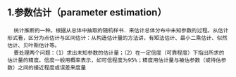 ## 1.参数估计（parameter estimation）
    
      统计推断的一种。根据从总体中抽取的随机样书．来估计总体分布中未知参数的过程。从估计形式看，区分为点估计与区间估计：从构造估计量的方法讲，有矩法估计、最小二乘估计、似然估计、贝叶斯估计等。
      要处理两个问题：（1）求出未知参数的估计量；（2）在一定信度（可靠程度）下指出所求的估计量的精度。信度一般用概率表示，如可信程度为95%；精度用估计量与被估参数（或待估参数）之间的接近程度或误差来度量
